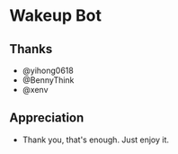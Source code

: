 # Wakeup Bot 





## Thanks

- @yihong0618
- @BennyThink
- @xenv


## Appreciation

- Thank you, that's enough. Just enjoy it.
